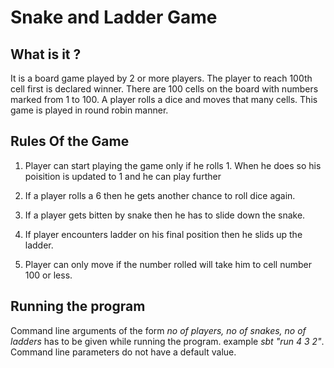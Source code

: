 **Snake and Ladder Game**
==========

 **What is it ?**
-----------
 It is a board game played by 2 or more players. The player to reach 100th cell first is declared winner. There are 100 cells on the board with numbers marked from 1 to 100. A player rolls a dice and moves that many cells. This game is played in round robin manner.

 **Rules Of the Game**
 ------------
1. Player can start playing the game only if he rolls 1. When he does so his poisition is updated to 1 and he can play further

2. If a player rolls a 6 then he gets another chance to roll dice again.

3. If a player gets bitten by snake then he has to slide down the snake.

4. If player encounters ladder on his final position then he slids up the ladder.

5. Player can only move if the number rolled will take him to cell number 100 or less.

 **Running the program**
-----------
Command line arguments of the form *no of players, no of snakes, no of ladders* has to be given while running the program. example *sbt "run 4 3 2"*. Command line parameters do not have a default value.

